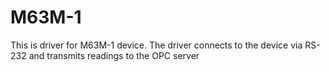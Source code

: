 # M63M-1
This is driver for M63M-1 device. The driver connects to the device via RS-232 and transmits readings to the OPC server
